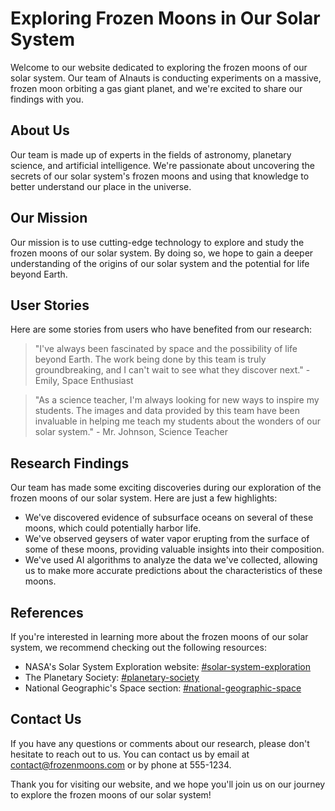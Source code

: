 <!--
Write me content for website with wallpaper which alt text is:

"A team of AInauts conducting experiments on a massive, frozen moon orbiting a gas giant planet."

The name/title of the page should not be 1:1 copy of the alt text but rather a real content of the website which is using this wallpaper.

- Use markdown format 
- Start with the heading
- The content should look like a real website 
- Include real sections like references, contact, user stories, etc. use things relevant to the page purpose.
- Feel free to use structure like headings, bullets, numbering, blockquotes, paragraphs, horizontal lines, etc.
- You can use formatting like bold or _italic_
- You can include UTF-8 emojis
- Links should be only #hash anchors (and you can refer to the document itself)
- Do not include images
-->

<!--font:Roboto-->

# Exploring Frozen Moons in Our Solar System

Welcome to our website dedicated to exploring the frozen moons of our solar system. Our team of AInauts is conducting experiments on a massive, frozen moon orbiting a gas giant planet, and we're excited to share our findings with you.

## About Us

Our team is made up of experts in the fields of astronomy, planetary science, and artificial intelligence. We're passionate about uncovering the secrets of our solar system's frozen moons and using that knowledge to better understand our place in the universe.

## Our Mission

Our mission is to use cutting-edge technology to explore and study the frozen moons of our solar system. By doing so, we hope to gain a deeper understanding of the origins of our solar system and the potential for life beyond Earth.

## User Stories

Here are some stories from users who have benefited from our research:

> "I've always been fascinated by space and the possibility of life beyond Earth. The work being done by this team is truly groundbreaking, and I can't wait to see what they discover next." - Emily, Space Enthusiast

> "As a science teacher, I'm always looking for new ways to inspire my students. The images and data provided by this team have been invaluable in helping me teach my students about the wonders of our solar system." - Mr. Johnson, Science Teacher

## Research Findings

Our team has made some exciting discoveries during our exploration of the frozen moons of our solar system. Here are just a few highlights:

- We've discovered evidence of subsurface oceans on several of these moons, which could potentially harbor life.
- We've observed geysers of water vapor erupting from the surface of some of these moons, providing valuable insights into their composition.
- We've used AI algorithms to analyze the data we've collected, allowing us to make more accurate predictions about the characteristics of these moons.

## References

If you're interested in learning more about the frozen moons of our solar system, we recommend checking out the following resources:

- NASA's Solar System Exploration website: [#solar-system-exploration](#solar-system-exploration)
- The Planetary Society: [#planetary-society](#planetary-society)
- National Geographic's Space section: [#national-geographic-space](#national-geographic-space)

## Contact Us

If you have any questions or comments about our research, please don't hesitate to reach out to us. You can contact us by email at [contact@frozenmoons.com](mailto:contact@frozenmoons.com) or by phone at 555-1234.

Thank you for visiting our website, and we hope you'll join us on our journey to explore the frozen moons of our solar system!
